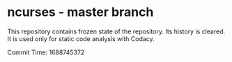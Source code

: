 # ncurses - master branch

This repository contains frozen state of the repository.
Its history is cleared. It is used only for static code
analysis with Codacy.

Commit Time: 1688745372